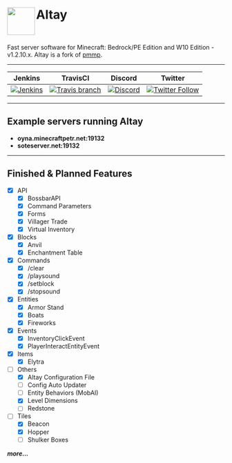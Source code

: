 <h1>Altay<img src="http://fs1.directupload.net/images/180401/urn5z9ic.png" height="64" width="64" align="left"></img></h1>
<br />

Fast server software for Minecraft: Bedrock/PE Edition and W10 Edition - v1.2.10.x. Altay is a fork of [pmmp](https://github.com/pmmp/PocketMine-MP).

------------       

| Jenkins | TravisCI | Discord | Twitter |
| :---: | :---: | :---: | :---: |
| [![Jenkins](https://img.shields.io/jenkins/s/http/turanic.io:8181/job/Altay.svg?style=flat-square&colorB=1C6BA0)](http://turanic.io:8181/job/Altay/) | [![Travis branch](https://img.shields.io/travis/TuranicTeam/Altay/master.svg?style=flat-square)](https://travis-ci.org/TuranicTeam/Altay) | [![Discord](https://img.shields.io/discord/427472879072968714.svg?style=flat-square&label=discord&colorB=7289da)](https://discord.gg/UsuhCFj) | [![Twitter Follow](https://img.shields.io/twitter/follow/TuranicTeam.svg?style=flat-square&logo=twitter&label=Follow)](https://twitter.com/TuranicTeam) |

-------------
Example servers running Altay
--------------------
- **oyna.minecraftpetr.net:19132**
- **soteserver.net:19132**
------------     
    
## Finished & Planned Features
 - [x] API
 	- [x] BossbarAPI
 	- [x] Command Parameters
 	- [x] Forms
 	- [x] Villager Trade
 	- [x] Virtual Inventory
 - [x] Blocks
 	- [x] Anvil
 	- [x] Enchantment Table
 - [x] Commands
 	- [x] /clear
 	- [x] /playsound
 	- [x] /setblock
 	- [x] /stopsound
 - [x] Entities
 	- [x] Armor Stand
 	- [x] Boats
 	- [x] Fireworks
 - [x] Events
 	- [x] InventoryClickEvent
 	- [x] PlayerInteractEntityEvent
 - [x] Items
 	- [x] Elytra
 - [ ] Others
 	- [x] Altay Configuration File
 	- [ ] Config Auto Updater
 	- [ ] Entity Behaviors (MobAI)
 	- [x] Level Dimensions
 	- [ ] Redstone
 - [ ] Tiles
 	- [x] Beacon
 	- [x] Hopper
 	- [ ] Shulker Boxes
	
***more...***